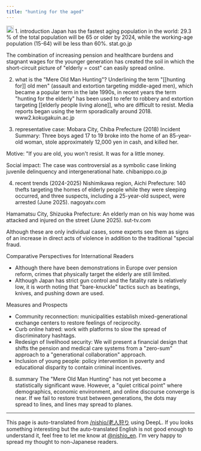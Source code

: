```yaml
---
title: "hunting for the aged"
---
```


<img src='https://scrapbox.io/api/pages/nishio-en/o3/icon' alt='o3.icon' height="19.5"/>
1. introduction
Japan has the fastest aging population in the world: 29.3 % of the total population will be 65 or older by 2024, while the working-age population (15-64) will be less than 60%.
stat.go.jp

The combination of increasing pension and healthcare burdens and stagnant wages for the younger generation has created the soil in which the short-circuit picture of "elderly = cost" can easily spread online.

2. what is the "Mere Old Man Hunting"?
Underlining the term "[[hunting for]] old men" (assault and extortion targeting middle-aged men), which became a popular term in the late 1990s, in recent years the term "hunting for the elderly" has been used to refer to robbery and extortion targeting [[elderly people living alone]], who are difficult to resist. Media reports began using the term sporadically around 2018.
www2.kokugakuin.ac.jp

3. representative case: Mobara City, Chiba Prefecture (2018)
Incident Summary: Three boys aged 17 to 19 broke into the home of an 85-year-old woman, stole approximately 12,000 yen in cash, and killed her.

Motive: "If you are old, you won't resist. It was for a little money.

Social impact: The case was controversial as a symbolic case linking juvenile delinquency and intergenerational hate.
chibanippo.co.jp

4. recent trends (2024-2025)
Nishimikawa region, Aichi Prefecture: 140 thefts targeting the homes of elderly people while they were sleeping occurred, and three suspects, including a 25-year-old suspect, were arrested (June 2025).
nagoyatv.com

Hamamatsu City, Shizuoka Prefecture: An elderly man on his way home was attacked and injured on the street (June 2025).
sut-tv.com

Although these are only individual cases, some experts see them as signs of an increase in direct acts of violence in addition to the traditional "special fraud.

Comparative Perspectives for International Readers
- Although there have been demonstrations in Europe over pension reform, crimes that physically target the elderly are still limited.
- Although Japan has strict gun control and the fatality rate is relatively low, it is worth noting that "bare-knuckle" tactics such as beatings, knives, and pushing down are used.

Measures and Prospects
- Community reconnection: municipalities establish mixed-generational exchange centers to restore feelings of reciprocity.
- Curb online hatred: work with platforms to slow the spread of discriminatory hashtags.
- Redesign of livelihood security: We will present a financial design that shifts the pension and medical care systems from a "zero-sum" approach to a "generational collaboration" approach.
- Inclusion of young people: policy intervention in poverty and educational disparity to contain criminal incentives.

8. summary
The "Mere Old Man Hunting" has not yet become a statistically significant wave. However, a "quiet critical point" where demographics, economic environment, and online discourse converge is near. If we fail to restore trust between generations, the dots may spread to lines, and lines may spread to planes.


---
This page is auto-translated from [/nishio/老人狩り](https://scrapbox.io/nishio/老人狩り) using DeepL. If you looks something interesting but the auto-translated English is not good enough to understand it, feel free to let me know at [@nishio_en](https://twitter.com/nishio_en). I'm very happy to spread my thought to non-Japanese readers.